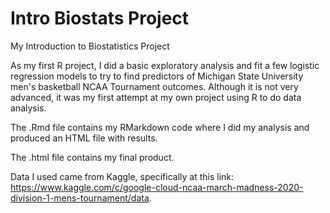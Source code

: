 # Intro Biostats Project
My Introduction to Biostatistics Project

As my first R project, I did a basic exploratory analysis and fit a few logistic regression models to try to find predictors of Michigan State University men's basketball NCAA Tournament outcomes. Although it is not very advanced, it was my first attempt at my own project using R to do data analysis.

The .Rmd file contains my RMarkdown code where I did my analysis and produced an HTML file with results.

The .html file contains my final product.

Data I used came from Kaggle, specifically at this link: https://www.kaggle.com/c/google-cloud-ncaa-march-madness-2020-division-1-mens-tournament/data.

